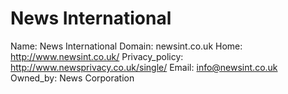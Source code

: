 
# News International

Name: News International
Domain: newsint.co.uk
Home: http://www.newsint.co.uk/
Privacy_policy: http://www.newsprivacy.co.uk/single/
Email: info@newsint.co.uk
Owned_by: News Corporation
